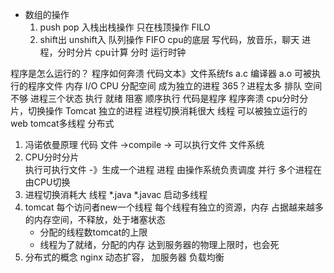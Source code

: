 - 数组的操作
    1. push pop 入栈出栈操作 只在栈顶操作 FILO
    2. shift出 unshift入 队列操作 FIFO
    cpu的底层
    写代码，放音乐，聊天
    进程，分时分片
    cpu计算 分时 运行时钟

程序是怎么运行的？ 程序如何奔溃
代码文本》文件系统fs
a.c 编译器 a.o 可被执行的程序文件
内存 I/O
CPU 分配空间 成为独立的进程
365？进程太多
    排队
    空间不够
    进程三个状态
        执行 就绪 阻塞
    顺序执行 
    代码是程序
程序奔溃
    cpu分时分片，切换操作
    Tomcat 独立的进程
    进程切换消耗很大
    线程 可以被独立运行的
    web 
    tomcat多线程
    分布式

1. 冯诺依曼原理
    代码 文件 ->compile -> 可以执行文件 文件系统
2. CPU分时分片  
    执行可执行文件 -》生成一个进程
    进程 由操作系统负责调度
    并行 多个进程在由CPU切换
3. 进程切换消耗大
    线程
    *.java *.javac
    启动多线程 
4. tomcat
    每个访问者new一个线程
    每个线程有独立的资源，内存
    占据越来越多的内存空间，不释放，处于堵塞状态
    - 分配的线程数tomcat的上限
    - 线程为了就绪，分配的内存 达到服务器的物理上限时，也会死
5. 分布式的概念
    nginx 动态扩容，
    加服务器 负载均衡
